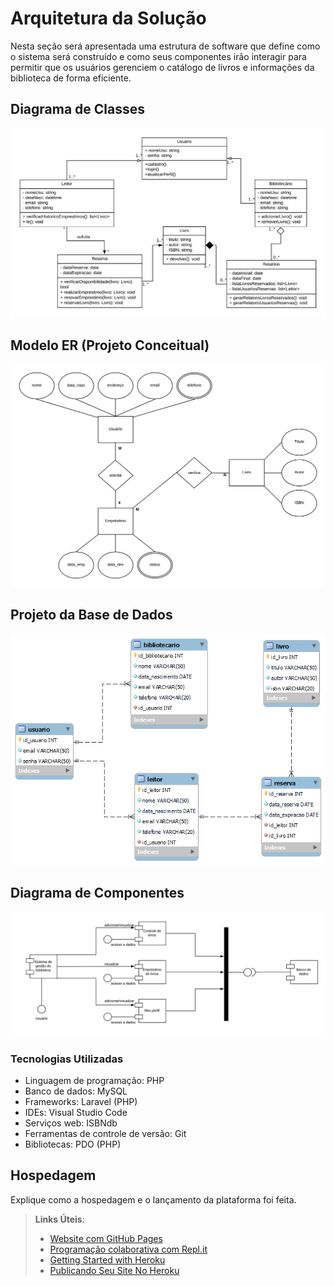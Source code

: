 # Arquitetura da Solução

Nesta seção será apresentada uma estrutura de software que define como o sistema será construído e como seus componentes irão interagir para permitir que os usuários gerenciem o catálogo de livros e informações da biblioteca de forma eficiente.

## Diagrama de Classes
![Diagrama de Classe](/docs/img/Diagrama%20de%20Classe.png)

## Modelo ER (Projeto Conceitual)

![Diagrama Modelo ER](/docs/img/Diagrama%20Modelo%20ER.png)

## Projeto da Base de Dados

![Diagrama Esquema Relacional](/docs/img/Esquema%20Relacional.png)

## Diagrama de Componentes
![Diagrama de Componentes](/docs/img/Diagrama%20de%20Componentes.png)

### Tecnologias Utilizadas
- Linguagem de programação: PHP
- Banco de dados: MySQL
- Frameworks: Laravel (PHP)
- IDEs: Visual Studio Code
- Serviços web: ISBNdb
- Ferramentas de controle de versão: Git
- Bibliotecas: PDO (PHP)

## Hospedagem

Explique como a hospedagem e o lançamento da plataforma foi feita.

> **Links Úteis**:
>
> - [Website com GitHub Pages](https://pages.github.com/)
> - [Programação colaborativa com Repl.it](https://repl.it/)
> - [Getting Started with Heroku](https://devcenter.heroku.com/start)
> - [Publicando Seu Site No Heroku](http://pythonclub.com.br/publicando-seu-hello-world-no-heroku.html)
